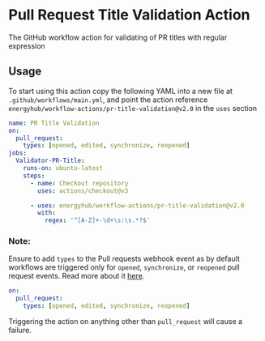 # Pull Request Title Validation Action
The GitHub workflow action for validating of PR titles with regular expression

## Usage

To start using this action copy the following YAML into a new file at `.github/workflows/main.yml`, 
and point the action reference `energyhub/workflow-actions/pr-title-validation@v2.0` in the `uses` section

```yaml
name: PR Title Validation
on:
  pull_request:
    types: [opened, edited, synchronize, reopened]
jobs:
  Validator-PR-Title:
    runs-on: ubuntu-latest
    steps:
      - name: Checkout repository
        uses: actions/checkout@v3

      - uses: energyhub/workflow-actions/pr-title-validation@v2.0
        with:
          regex: '^[A-Z]+-\d+\s:\s.*?$'
```

### Note:
Ensure to add `types` to the Pull requests webhook event as by default workflows are triggered only
for `opened`, `synchronize`, or `reopened` pull request events. Read more about
it [here](https://docs.github.com/en/free-pro-team@latest/actions/reference/events-that-trigger-workflows#pull_request).
```yaml
on:
  pull_request:
    types: [opened, edited, synchronize, reopened]
```

Triggering the action on anything other than `pull_request` will cause a failure.